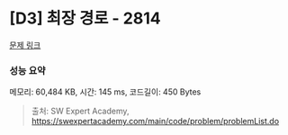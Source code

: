 # [D3] 최장 경로 - 2814 

[문제 링크](https://swexpertacademy.com/main/code/problem/problemDetail.do?contestProbId=AV7GOPPaAeMDFAXB) 

### 성능 요약

메모리: 60,484 KB, 시간: 145 ms, 코드길이: 450 Bytes



> 출처: SW Expert Academy, https://swexpertacademy.com/main/code/problem/problemList.do